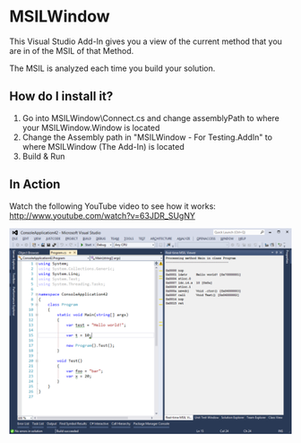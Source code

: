 MSILWindow
==========

This Visual Studio Add-In gives you a view of the current method that you are in of the MSIL of that Method.

The MSIL is analyzed each time you build your solution.

## How do I install it?
1. Go into MSILWindow\Connect.cs and change assemblyPath to where your MSILWindow.Window is located
2. Change the Assembly path in "MSILWindow - For Testing.AddIn" to where MSILWindow (The Add-In) is located
3. Build & Run

## In Action
Watch the following YouTube video to see how it works: http://www.youtube.com/watch?v=63JDR_SUgNY

![ScreenShot](https://github.com/fekberg/MSILWindow/blob/master/Misc/Screenshot.png?raw=true)